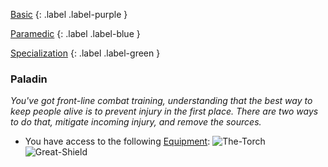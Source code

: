 
[Basic](Game/Basic-List)
{: .label .label-purple }

[Paramedic](Game/Paramedic)
{: .label .label-blue }

[Specialization](Game/Specialization-List)
{: .label .label-green }
### Paladin
*You've got front-line combat training, understanding that the best way to keep people alive is to prevent injury in the first place. There are two ways to do that, mitigate incoming injury, and remove the sources.*
* You have access to the following [Equipment](Core/Equipment):
![The-Torch](Game/Blocks/The-Torch)
![Great-Shield](Game/Blocks/Great-Shield)